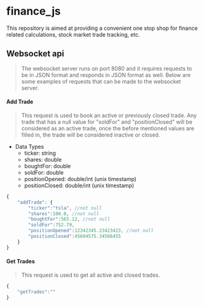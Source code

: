 # finance_js
This repository is aimed at providing a convenient one stop shop for finance related calculations, stock market trade tracking, etc.

## Websocket api
> The websocket server runs on port 8080 and it requires requests to be in JSON format and responds in JSON format as well. Below are some examples of requests that can be made to the websocket server.

#### Add Trade
> This request is used to book an active or previously closed trade. Any trade that has a null value for "soldFor" and "positionClosed" will be considered as an active trade, once the before mentioned values are filled in, the trade will be considered inactive or closed.

* Data Types
  * ticker: string
  * shares: double
  * boughtFor: double
  * soldFor: double
  * positionOpened: double/int (unix timestamp)
  * positionClosed: double/int (unix timestamp)

```javascript
{
	"addTrade": {
		"ticker":"tsla", //not null
		"shares":100.0, //not null
		"boughtFor":565.12, //not null
		"soldFor":752.79,
		"positionOpened":12342345.23423423, //not null
		"positionClosed":45604575.34566455
	}
}
```

#### Get Trades
> This request is used to get all active and closed trades.
```javascript
{
	"getTrades":""
}
```